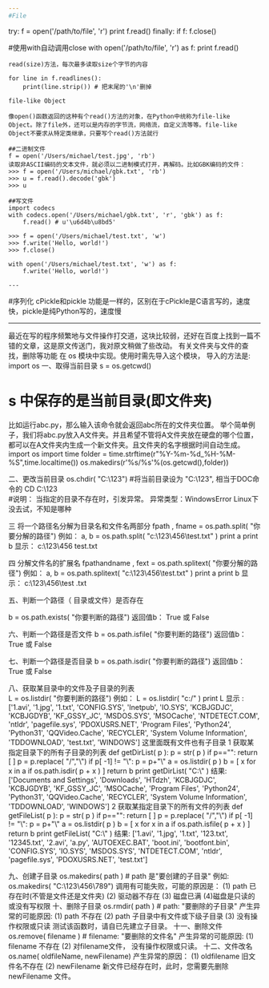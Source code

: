 ```yaml
---
#File

```
try:
    f = open('/path/to/file', 'r')
    print f.read()
finally:
    if f:
        f.close()

#使用with自动调用close
with open('/path/to/file', 'r') as f:
    print f.read()
```
read(size)方法，每次最多读取size个字节的内容

for line in f.readlines():
    print(line.strip()) # 把末尾的'\n'删掉

file-like Object

像open()函数返回的这种有个read()方法的对象，在Python中统称为file-like Object。除了file外，还可以是内存的字节流，网络流，自定义流等等。file-like Object不要求从特定类继承，只要写个read()方法就行

##二进制文件
f = open('/Users/michael/test.jpg', 'rb')
读取非ASCII编码的文本文件，就必须以二进制模式打开，再解码。比如GBK编码的文件：
>>> f = open('/Users/michael/gbk.txt', 'rb')
>>> u = f.read().decode('gbk')
>>> u

##写文件
import codecs
with codecs.open('/Users/michael/gbk.txt', 'r', 'gbk') as f:
    f.read() # u'\u6d4b\u8bd5'

>>> f = open('/Users/michael/test.txt', 'w')
>>> f.write('Hello, world!')
>>> f.close()

with open('/Users/michael/test.txt', 'w') as f:
    f.write('Hello, world!')

---
```

#序列化
cPickle和pickle
功能是一样的，区别在于cPickle是C语言写的，速度快，pickle是纯Python写的，速度慢





---

最近在写的程序频繁地与文件操作打交道，这块比较弱，还好在百度上找到一篇不错的文章，这是原文传送门，我对原文稍做了些改动。
有关文件夹与文件的查找，删除等功能 在 os 模块中实现。使用时需先导入这个模块，
导入的方法是:
import os
一、取得当前目录
s = os.getcwd()
# s 中保存的是当前目录(即文件夹)
比如运行abc.py，那么输入该命令就会返回abc所在的文件夹位置。
举个简单例子，我们将abc.py放入A文件夹。并且希望不管将A文件夹放在硬盘的哪个位置，都可以在A文件夹内生成一个新文件夹。且文件夹的名字根据时间自动生成。
import os
import time
folder = time.strftime(r"%Y-%m-%d_%H-%M-%S",time.localtime())
os.makedirs(r'%s/%s'%(os.getcwd(),folder))
 
二、更改当前目录
os.chdir( "C:\\123")
#将当前目录设为 "C:\123", 相当于DOC命令的 CD C:\123   
#说明： 当指定的目录不存在时，引发异常。
异常类型：WindowsError
Linux下没去试，不知是哪种
 
三 将一个路径名分解为目录名和文件名两部分
fpath , fname = os.path.split( "你要分解的路径")
例如：
a, b = os.path.split( "c:\\123\\456\\test.txt" )
print a
print b
显示：
c:\123\456
test.txt
 
四   分解文件名的扩展名
fpathandname , fext = os.path.splitext( "你要分解的路径")
例如：
a, b = os.path.splitext( "c:\\123\\456\\test.txt" )
print a
print b
显示：
c:\123\456\test
.txt
 
五、判断一个路径（ 目录或文件）是否存在

b = os.path.exists( "你要判断的路径")
返回值b： True 或 False
 
六、判断一个路径是否文件
b = os.path.isfile( "你要判断的路径")
返回值b： True 或 False
 
七、判断一个路径是否目录
b = os.path.isdir( "你要判断的路径")
返回值b： True 或 False
 
八、获取某目录中的文件及子目录的列表        
L = os.listdir( "你要判断的路径")
例如：
L = os.listdir( "c:/" )
print L
显示 :
['1.avi', '1.jpg', '1.txt', 'CONFIG.SYS', 'Inetpub', 'IO.SYS', 'KCBJGDJC', 'KCBJGDYB', 'KF_GSSY_JC', 'MSDOS.SYS', 'MSOCache', 'NTDETECT.COM', 'ntldr', 'pagefile.sys', 'PDOXUSRS.NET', 'Program Files', 'Python24', 'Python31', 'QQVideo.Cache', 'RECYCLER', 'System Volume Information', 'TDDOWNLOAD', 'test.txt', 'WINDOWS']
这里面既有文件也有子目录
1 获取某指定目录下的所有子目录的列表
def getDirList( p ):
        p = str( p )
        if p=="":
              return [ ]
        p = p.replace( "/","\\")
        if p[ -1] != "\\":
             p = p+"\\"
        a = os.listdir( p )
        b = [ x   for x in a if os.path.isdir( p + x ) ]
        return b
print   getDirList( "C:\\" )
结果:
['Documents and Settings', 'Downloads', 'HTdzh', 'KCBJGDJC', 'KCBJGDYB', 'KF_GSSY_JC', 'MSOCache', 'Program Files', 'Python24', 'Python31', 'QQVideo.Cache', 'RECYCLER', 'System Volume Information', 'TDDOWNLOAD', 'WINDOWS']
2 获取某指定目录下的所有文件的列表
def getFileList( p ):
        p = str( p )
        if p=="":
              return [ ]
        p = p.replace( "/","\\")
        if p[ -1] != "\\":
             p = p+"\\"
        a = os.listdir( p )
        b = [ x   for x in a if os.path.isfile( p + x ) ]
        return b
print   getFileList( "C:\\" )
结果:
['1.avi', '1.jpg', '1.txt', '123.txt', '12345.txt', '2.avi', 'a.py', 'AUTOEXEC.BAT', 'boot.ini', 'bootfont.bin', 'CONFIG.SYS', 'IO.SYS', 'MSDOS.SYS', 'NTDETECT.COM', 'ntldr', 'pagefile.sys', 'PDOXUSRS.NET', 'test.txt']
 
九、创建子目录
os.makedirs(   path )   # path 是"要创建的子目录"
例如:
os.makedirs(   "C:\\123\\456\\789")
调用有可能失败，可能的原因是：
(1) path 已存在时(不管是文件还是文件夹)
(2) 驱动器不存在
(3) 磁盘已满
(4)磁盘是只读的或没有写权限
十、删除子目录
os.rmdir( path )   # path: "要删除的子目录"
产生异常的可能原因:
(1) path 不存在
(2) path 子目录中有文件或下级子目录
(3) 没有操作权限或只读
测试该函数时，请自已先建立子目录。
十一、删除文件
os.remove(   filename )   # filename: "要删除的文件名"
产生异常的可能原因:
(1)   filename 不存在
(2) 对filename文件， 没有操作权限或只读。
十二、文件改名
os.name( oldfileName, newFilename)
产生异常的原因：
(1) oldfilename 旧文件名不存在
(2) newFilename 新文件已经存在时，此时，您需要先删除 newFilename 文件。














